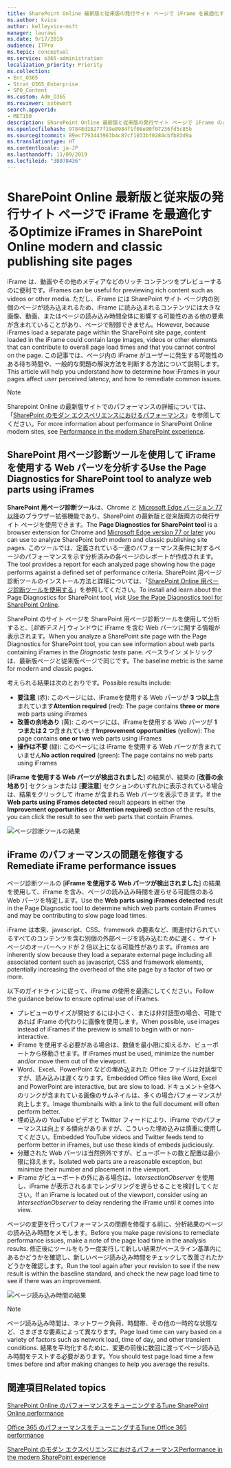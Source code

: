 ```yaml
---
title: SharePoint Online 最新版と従来版の発行サイト ページで iFrame を最適化する
ms.author: kvice
author: kelleyvice-msft
manager: laurawi
ms.date: 9/17/2019
audience: ITPro
ms.topic: conceptual
ms.service: o365-administration
localization_priority: Priority
ms.collection:
- Ent_O365
- Strat_O365_Enterprise
- SPO_Content
ms.custom: Adm_O365
ms.reviewer: sstewart
search.appverid:
- MET150
description: SharePoint Online 最新版と従来版の発行サイト ページで iFrame のパフォーマンスを最適化する方法について説明します。
ms.openlocfilehash: 97848d28277f19e8984f1f08e90f07236fd5c85b
ms.sourcegitcommit: 89ecf793443963b4c87cf1033bf0284cbfb83d9a
ms.translationtype: HT
ms.contentlocale: ja-JP
ms.lasthandoff: 11/09/2019
ms.locfileid: "38078436"
---
```

# <a name="optimize-iframes-in-sharepoint-online-modern-and-classic-publishing-site-pages"></a><span data-ttu-id="3e309-103">SharePoint Online 最新版と従来版の発行サイト ページで iFrame を最適化する</span><span class="sxs-lookup"><span data-stu-id="3e309-103">Optimize iFrames in SharePoint Online modern and classic publishing site pages</span></span>

<span data-ttu-id="3e309-104">iFrame は、動画やその他のメディアなどのリッチ コンテンツをプレビューするのに便利です。</span><span class="sxs-lookup"><span data-stu-id="3e309-104">iFrames can be useful for previewing rich content such as videos or other media.</span></span> <span data-ttu-id="3e309-105">ただし、iFrame には SharePoint サイト ページ内の別個のページが読み込まれるため、iFrame に読み込まれるコンテンツには大きな画像、動画、またはページの読み込み時間全体に影響する可能性のある他の要素が含まれていることがあり、ページで制御できません。</span><span class="sxs-lookup"><span data-stu-id="3e309-105">However, because iFrames load a separate page within the SharePoint site page, content loaded in the iFrame could contain large images, videos or other elements that can contribute to overall page load times and that you cannot control on the page.</span></span> <span data-ttu-id="3e309-106">この記事では、ページ内の iFrame がユーザーに発生する可能性のある待ち時間や、一般的な問題の解決方法を判断する方法について説明します。</span><span class="sxs-lookup"><span data-stu-id="3e309-106">This article will help you understand how to determine how iFrames in your pages affect user perceived latency, and how to remediate common issues.</span></span>

>[!NOTE]
><span data-ttu-id="3e309-107">Sharepoint Online の最新版サイトでのパフォーマンスの詳細については、「[SharePoint のモダン エクスペリエンスにおけるパフォーマンス](https://docs.microsoft.com/sharepoint/modern-experience-performance)」を参照してください。</span><span class="sxs-lookup"><span data-stu-id="3e309-107">For more information about performance in SharePoint Online modern sites, see [Performance in the modern SharePoint experience](https://docs.microsoft.com/sharepoint/modern-experience-performance).</span></span>

## <a name="use-the-page-diagnostics-for-sharepoint-tool-to-analyze-web-parts-using-iframes"></a><span data-ttu-id="3e309-108">SharePoint 用ページ診断ツールを使用して iFrame を使用する Web パーツを分析する</span><span class="sxs-lookup"><span data-stu-id="3e309-108">Use the Page Diagnostics for SharePoint tool to analyze web parts using iFrames</span></span>

<span data-ttu-id="3e309-109">**SharePoint 用ページ診断ツール**は、Chrome と [Microsoft Edge バージョン 77 以降](https://www.microsoftedgeinsider.com/download?form=MI13E8&OCID=MI13E8)のブラウザー拡張機能であり、SharePoint の最新版と従来版両方の発行サイト ページを使用できます。</span><span class="sxs-lookup"><span data-stu-id="3e309-109">The **Page Diagnostics for SharePoint tool** is a browser extension for Chrome and [Microsoft Edge version 77 or later](https://www.microsoftedgeinsider.com/download?form=MI13E8&OCID=MI13E8) you can use to analyze SharePoint both modern and classic publishing site pages.</span></span> <span data-ttu-id="3e309-110">このツールでは、定義されている一連のパフォーマンス条件に対するページのパフォーマンスを示す分析済みの各ページのレポートが作成されます。</span><span class="sxs-lookup"><span data-stu-id="3e309-110">The tool provides a report for each analyzed page showing how the page performs against a defined set of performance criteria.</span></span> <span data-ttu-id="3e309-111">SharePoint 用ページ診断ツールのインストール方法と詳細については、「[SharePoint Online 用ページ診断ツールを使用する](page-diagnostics-for-spo.md)」を参照してください。</span><span class="sxs-lookup"><span data-stu-id="3e309-111">To install and learn about the Page Diagnostics for SharePoint tool, visit [Use the Page Diagnostics tool for SharePoint Online](page-diagnostics-for-spo.md).</span></span>

<span data-ttu-id="3e309-112">SharePoint のサイト ページを SharePoint 用ページ診断ツールを使用して分析すると、[_診断テスト_] ウィンドウに iFrame を含む Web パーツに関する情報が表示されます。</span><span class="sxs-lookup"><span data-stu-id="3e309-112">When you analyze a SharePoint site page with the Page Diagnostics for SharePoint tool, you can see information about web parts containing iFrames in the _Diagnostic tests_ pane.</span></span> <span data-ttu-id="3e309-113">ベースライン メトリックは、最新版ページと従来版ページで同じです。</span><span class="sxs-lookup"><span data-stu-id="3e309-113">The baseline metric is the same for modern and classic pages.</span></span>

<span data-ttu-id="3e309-114">考えられる結果は次のとおりです。</span><span class="sxs-lookup"><span data-stu-id="3e309-114">Possible results include:</span></span>

- <span data-ttu-id="3e309-115">**要注意** (赤): このページには、iFrameを使用する Web パーツが **3 つ以上**含まれています</span><span class="sxs-lookup"><span data-stu-id="3e309-115">**Attention required** (red): The page contains **three or more** web parts using iFrames</span></span>
- <span data-ttu-id="3e309-116">**改善の余地あり** (黄): このページには、iFrameを使用する Web パーツが **1 つまたは 2 つ**含まれています</span><span class="sxs-lookup"><span data-stu-id="3e309-116">**Improvement opportunities** (yellow): The page contains **one or two** web parts using iFrames</span></span>
- <span data-ttu-id="3e309-117">**操作は不要** (緑): このページには iFrame を使用する Web パーツが含まれていません</span><span class="sxs-lookup"><span data-stu-id="3e309-117">**No action required** (green): The page contains no web parts using iFrames</span></span>

<span data-ttu-id="3e309-118">[**iFrame を使用する Web パーツが検出されました**] の結果が、結果の [**改善の余地あり**] セクションまたは [**要注意**] セクションのいずれかに表示されている場合は、結果をクリックして iframe が含まれる Web パーツを表示できます。</span><span class="sxs-lookup"><span data-stu-id="3e309-118">If the **Web parts using iFrames detected** result appears in either the **Improvement opportunities** or **Attention required)** section of the results, you can click the result to see the web parts that contain iFrames.</span></span>

![ページ診断ツールの結果](media/modern-portal-optimization/pagediag-iframe-yellow.png)

## <a name="remediate-iframe-performance-issues"></a><span data-ttu-id="3e309-120">iFrame のパフォーマンスの問題を修復する</span><span class="sxs-lookup"><span data-stu-id="3e309-120">Remediate iFrame performance issues</span></span>

<span data-ttu-id="3e309-121">ページ診断ツールの [**iFrame を使用する Web パーツが検出されました**] の結果を使用して、iFrame を含み、ページの読み込み時間を遅らせる可能性のある Web パーツを特定します。</span><span class="sxs-lookup"><span data-stu-id="3e309-121">Use the **Web parts using iFrames detected** result in the Page Diagnostic tool to determine which web parts contain iFrames and may be contributing to slow page load times.</span></span>

<span data-ttu-id="3e309-122">iFrame は本来、javascript、CSS、framework の要素など、関連付けられているすべてのコンテンツを含む別個の外部ページを読み込むために遅く、サイト ページのオーバーヘッドが 2 倍以上になる可能性があります。</span><span class="sxs-lookup"><span data-stu-id="3e309-122">iFrames are inherently slow because they load a separate external page including all associated content such as javascript, CSS and framework elements, potentially increasing the overhead of the site page by a factor of two or more.</span></span>

<span data-ttu-id="3e309-123">以下のガイドラインに従って、iFrame の使用を最適にしてください。</span><span class="sxs-lookup"><span data-stu-id="3e309-123">Follow the guidance below to ensure optimal use of iFrames.</span></span>

- <span data-ttu-id="3e309-124">プレビューのサイズが開始するには小さく、または非対話型の場合、可能であれば iFrame の代わりに画像を使用します。</span><span class="sxs-lookup"><span data-stu-id="3e309-124">When possible, use images instead of iFrames if the preview is small to begin with or non-interactive.</span></span>
- <span data-ttu-id="3e309-125">iFrame を使用する必要がある場合は、数値を最小限に抑えるか、ビューポートから移動させます。</span><span class="sxs-lookup"><span data-stu-id="3e309-125">If iFrames must be used, minimize the number and/or move them out of the viewport.</span></span>
- <span data-ttu-id="3e309-126">Word、Excel、PowerPoint などの埋め込まれた Office ファイルは対話型ですが、読み込みは遅くなります。</span><span class="sxs-lookup"><span data-stu-id="3e309-126">Embedded Office files like Word, Excel and PowerPoint are interactive, but are slow to load.</span></span> <span data-ttu-id="3e309-127">ドキュメント全体へのリンクが含まれている画像のサムネイルは、多くの場合パフォーマンスが向上します。</span><span class="sxs-lookup"><span data-stu-id="3e309-127">Image thumbnails with a link to the full document will often perform better.</span></span>
- <span data-ttu-id="3e309-128">埋め込みの YouTube ビデオと Twitter フィードにより、iFrame でのパフォーマンスは向上する傾向がありますが、こういった埋め込みは慎重に使用してください。</span><span class="sxs-lookup"><span data-stu-id="3e309-128">Embedded YouTube videos and Twitter feeds tend to perform better in iFrames, but use these kinds of embeds judiciously.</span></span>
- <span data-ttu-id="3e309-129">分離された Web パーツは当然例外ですが、ビューポートの数と配置は最小限に抑えます。</span><span class="sxs-lookup"><span data-stu-id="3e309-129">Isolated web parts are a reasonable exception, but minimize their number and placement in the viewport.</span></span>
- <span data-ttu-id="3e309-130">iFrame がビューポートの外にある場合は、_IntersectionObserver_ を使用し、iFrame が表示されるまでレンダリングを遅らせることを検討してください。</span><span class="sxs-lookup"><span data-stu-id="3e309-130">If an iFrame is located out of the viewport, consider using an _IntersectionObserver_ to delay rendering the iFrame until it comes into view.</span></span>

<span data-ttu-id="3e309-131">ページの変更を行ってパフォーマンスの問題を修復する前に、分析結果のページの読み込み時間をメモします。</span><span class="sxs-lookup"><span data-stu-id="3e309-131">Before you make page revisions to remediate performance issues, make a note of the page load time in the analysis results.</span></span> <span data-ttu-id="3e309-132">修正後にツールをもう一度実行して新しい結果がベースライン基準内にあるかどうかを確認し、新しいページ読み込み時間をチェックして改善されたかどうかを確認します。</span><span class="sxs-lookup"><span data-stu-id="3e309-132">Run the tool again after your revision to see if the new result is within the baseline standard, and check the new page load time to see if there was an improvement.</span></span>

![ページ読み込み時間の結果](media/modern-portal-optimization/pagediag-page-load-time.png)

>[!NOTE]
><span data-ttu-id="3e309-134">ページ読み込み時間は、ネットワーク負荷、時間帯、その他の一時的な状態など、さまざまな要素によって異なります。</span><span class="sxs-lookup"><span data-stu-id="3e309-134">Page load time can vary based on a variety of factors such as network load, time of day, and other transient conditions.</span></span> <span data-ttu-id="3e309-135">結果を平均化するために、変更の前後に数回に渡ってページ読み込み時間をテストする必要があります。</span><span class="sxs-lookup"><span data-stu-id="3e309-135">You should test page load time a few times before and after making changes to help you average the results.</span></span>

## <a name="related-topics"></a><span data-ttu-id="3e309-136">関連項目</span><span class="sxs-lookup"><span data-stu-id="3e309-136">Related topics</span></span>

[<span data-ttu-id="3e309-137">SharePoint Online のパフォーマンスをチューニングする</span><span class="sxs-lookup"><span data-stu-id="3e309-137">Tune SharePoint Online performance</span></span>](tune-sharepoint-online-performance.md)

[<span data-ttu-id="3e309-138">Office 365 のパフォーマンスをチューニングする</span><span class="sxs-lookup"><span data-stu-id="3e309-138">Tune Office 365 performance</span></span>](tune-office-365-performance.md)

[<span data-ttu-id="3e309-139">SharePoint のモダン エクスペリエンスにおけるパフォーマンス</span><span class="sxs-lookup"><span data-stu-id="3e309-139">Performance in the modern SharePoint experience</span></span>](https://docs.microsoft.com/sharepoint/modern-experience-performance.md)
